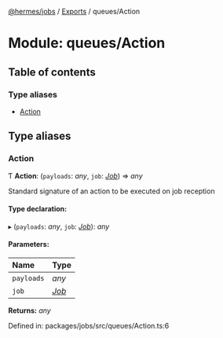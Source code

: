 [@hermes/jobs](../README.md) / [Exports](../modules.md) / queues/Action

# Module: queues/Action

## Table of contents

### Type aliases

- [Action](queues_action.md#action)

## Type aliases

### Action

Ƭ **Action**: (`payloads`: *any*, `job`: [*Job*](../classes/jobs_job.job.md)) => *any*

Standard signature of an action to be executed on job reception

#### Type declaration:

▸ (`payloads`: *any*, `job`: [*Job*](../classes/jobs_job.job.md)): *any*

#### Parameters:

Name | Type |
:------ | :------ |
`payloads` | *any* |
`job` | [*Job*](../classes/jobs_job.job.md) |

**Returns:** *any*

Defined in: packages/jobs/src/queues/Action.ts:6
